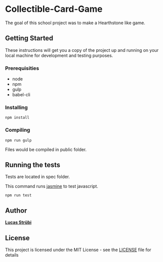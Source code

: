 # Collectible-Card-Game

The goal of this school project was to make a Hearthstone like game.

## Getting Started

These instructions will get you a copy of the project up and running on your local machine for development and testing purposes.

### Prerequisities

* node
* npm
* gulp
* babel-cli

### Installing

```
npm install
```

### Compiling

```
npm run gulp
```
Files would be compiled in public folder.

## Running the tests

Tests are located in spec folder.

This command runs [jasmine](http://jasmine.github.io/2.5/introduction.html) to test javascript.
```
npm run test
```

## Author

[**Lucas Strübi**](https://github.com/strubix)

## License

This project is licensed under the MIT License - see the [LICENSE](LICENSE) file for details